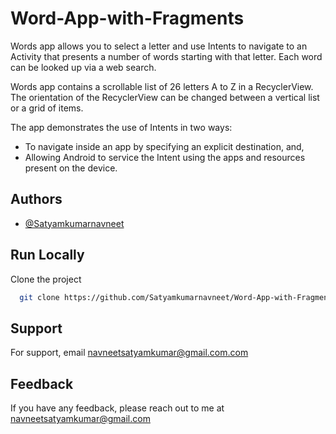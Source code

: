 # Word-App-with-Fragments
Words app allows you to select a letter and use Intents to navigate to an Activity that presents a number of words starting with that letter. Each word can be looked up via a web search.

Words app contains a scrollable list of 26 letters A to Z in a RecyclerView. The orientation of the RecyclerView can be changed between a vertical list or a grid of items.

The app demonstrates the use of Intents in two ways:

* To navigate inside an app by specifying an explicit destination, and,
* Allowing Android to service the Intent using the apps and resources present on the device.

## Authors

- [@Satyamkumarnavneet](https://www.github.com/Satyamkumarnavneet)

## Run Locally

Clone the project

```bash
  git clone https://github.com/Satyamkumarnavneet/Word-App-with-Fragments.git

```

## Support

For support, email navneetsatyamkumar@gmail.com.com
## Feedback

If you have any feedback, please reach out to me at navneetsatyamkumar@gmail.com

